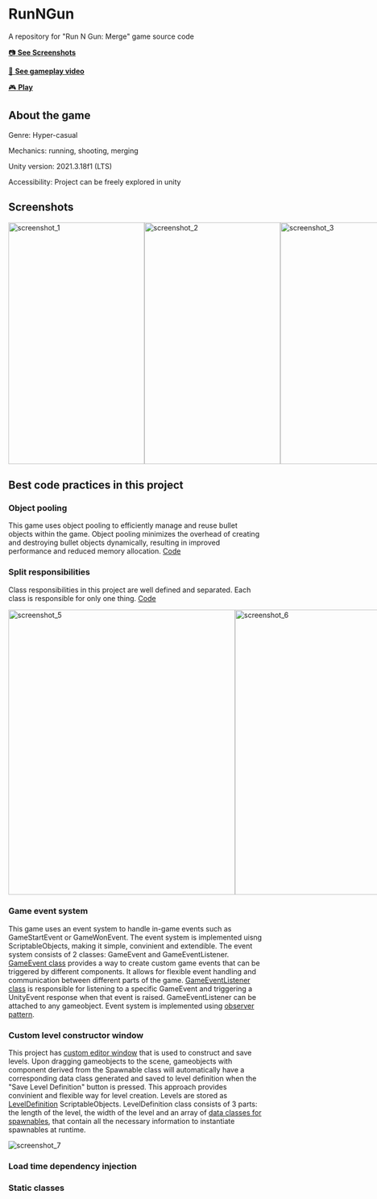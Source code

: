 # RunNGun
A repository for "Run N Gun: Merge" game source code

[:camera: **See Screenshots**](#screenshots)

[:movie_camera: **See gameplay video**](https://www.youtube.com/watch?v=uu2AngDUh1s)

[:video_game: **Play**](https://play.google.com/store/apps/details?id=com.YankeeZulu.RunNGun)

## About the game
Genre: Hyper-casual

Mechanics: running, shooting, merging

Unity version: 2021.3.18f1 (LTS)

Accessibility: Project can be freely explored in unity

## Screenshots

<div style="display:flex;">
  <img src="https://user-images.githubusercontent.com/129124150/230711931-dc82b082-d3b2-4878-a8ad-6f046a1bdceb.jpg" alt="screenshot_1" width="270" height="480">
  <img src="https://user-images.githubusercontent.com/129124150/230711970-45ec7c31-1996-43eb-b313-b547ff35ba8f.jpg" alt="screenshot_2" width="270" height="480">
  <img src="https://user-images.githubusercontent.com/129124150/230711976-99469490-2178-48a3-8ea2-95858d799111.jpg" alt="screenshot_3" width="270" height="480">
  <img src="https://user-images.githubusercontent.com/129124150/230711980-4272fdfb-7d16-4e4d-889b-61de90dbf6e3.jpg" alt="screenshot_4" width="270" height="480">
</div>

## Best сode practices in this project

### Object pooling
This game uses object pooling to efficiently manage and reuse bullet objects within the game. Object pooling minimizes the overhead of creating and destroying bullet objects dynamically, resulting in improved performance and reduced memory allocation. [Code](https://github.com/YankeeZuluDev/RunNGun/blob/main/Assets/Scripts/Pools/BulletPools.cs)

### Split responsibilities
Class responsibilities in this project are well defined and separated. Each class is responsible for only one thing. [Code](https://github.com/YankeeZuluDev/RunNGun/tree/main/Assets/Scripts/Player)

<div style="display:flex;">
  <img src="https://github.com/YankeeZuluDev/RunNGun/assets/129124150/93b766ab-e3df-4cab-8ec2-8e041730c74e" alt="screenshot_5" width="450" height="566">
  <img src="https://github.com/YankeeZuluDev/RunNGun/assets/129124150/973027ac-df4e-424a-9c47-af1592f2365c" alt="screenshot_6" height="566">
</div>

### Game event system
This game uses an event system to handle in-game events such as GameStartEvent or GameWonEvent. The event system is implemented uisng ScriptableObjects, making it simple, convinient and extendible. The event system consists of 2 classes: GameEvent and GameEventListener. [GameEvent class](https://github.com/YankeeZuluDev/RunNGun/blob/main/Assets/Scripts/Events/GameEvent.cs) provides a way to create custom game events that can be triggered by different components. It allows for flexible event handling and communication between different parts of the game. [GameEventListener class](https://github.com/YankeeZuluDev/RunNGun/blob/main/Assets/Scripts/Events/GameEventListener.cs) is responsible for listening to a specific GameEvent and triggering a UnityEvent response when that event is raised. GameEventListener can be attached to any gameobject. Event system is implemented using [observer pattern](https://en.wikipedia.org/wiki/Observer_pattern).

### Custom level constructor window
This project has [custom editor window](https://github.com/YankeeZuluDev/RunNGun/blob/main/Assets/Editor/RunnerLevelConstructor.cs) that is used to construct and save levels. Upon dragging gameobjects to the scene, gameobjects with component derived from the Spawnable class will automatically have a corresponding data class generated and saved to level definition when the "Save Level Definition" button is pressed. This approach provides convinient and flexible way for level creation. Levels are stored as [LevelDefinition](https://github.com/YankeeZuluDev/RunNGun/blob/main/Assets/Scripts/LevelLoading/LevelDefinition.cs) ScriptableObjects. LevelDefinition class consists of 3 parts: the length of the level, the width of the level and an array of [data classes for spawnables](https://github.com/YankeeZuluDev/RunNGun/blob/main/Assets/Scripts/Data/SpawnableData.cs), that contain all the necessary information to instantiate spawnables at runtime.

<div style="display:flex;">
  <img src="https://github.com/YankeeZuluDev/RunNGun/assets/129124150/1b408416-708b-454b-802d-d5cd50e9c5c9" alt="screenshot_7">
</div>

### Load time dependency injection


### Static classes

